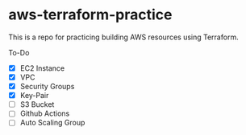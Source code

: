 # aws-terraform-practice

This is a repo for practicing building AWS resources using Terraform. 

To-Do
- [x] EC2 Instance
- [x] VPC 
- [x] Security Groups
- [x] Key-Pair
- [ ] S3 Bucket
- [ ] Github Actions
- [ ] Auto Scaling Group
